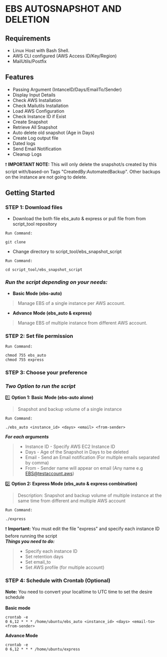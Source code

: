 # EBS AUTOSNAPSHOT AND DELETION

## Requirements
- Linux Host with Bash Shell.
- AWS CLI configured (AWS Access ID/Key/Region)
- MailUtils/Postfix

## Features
- Passing Argument (IntanceID/Days/EmailTo/Sender)
- Display Input Details
- Check AWS Installation
- Check Mailutils Installation
- Load AWS Configuration
- Check Instance ID if Exist
- Create Snapshot
- Retrieve All Snapshot
- Auto delete old snapshot (Age in Days)
- Create Log output file
- Dated logs
- Send Email Notification
- Cleanup Logs

:exclamation: **IMPORTANT NOTE:** This will only delete the snapshot/s created by this script with/based-on Tags "CreatedBy:AutomatedBackup". Other backups on the instance are not going to delete.

## **Getting Started**
### **STEP 1:** Download files
- Download the both file ebs_auto & express or pull file from from script_tool repository

`Run Command:`
```
git clone
```
- Change directory to script_tool/ebs_snapshot_script

`Run Command:`
```
cd script_tool/ebs_snapshot_script
```

### _Run the script depending on your needs:_ 
- **Basic Mode (ebs-auto)**
> Manage EBS of a single instance per AWS account.

- **Advance Mode (ebs_auto & express)**
> Manage EBS of multiple instance from different AWS account.

### **STEP 2:** Set file permission 
`Run Command:`
```
chmod 755 ebs_auto
chmod 755 express
```
### **STEP 3:** Choose your preference
### _Two Option to run the script_

:one: **Option 1: Basic Mode (ebs-auto alone)**
> Snapshot and backup volume of a single instance

`Run Command:`
```
./ebs_auto <instance_id> <days> <email> <from-sender>
```
**_For each arguments_**
> - Instance ID 	- 	Specify AWS EC2 Instance ID
> - Days 		- 	Age of the Snapshot in Days to be deleted
> - Email 	- 	Send an Email notification (For multiple emails separated by comma)
> - From		-	Sender name will appear on email (Any name e.g EBS@testaccount.aws)

:two: **Option 2: Express Mode (ebs_auto & express combination)**
> Description: Snapshot and backup volume of multiple instance at the same time from different and multiple AWS account

`Run Command:`
```
./express
```
:exclamation: **Important:** You must edit the file "express" and specify each instance ID before running the script<br />
**_Things you need to do:_**
> - Specify each instance ID
> - Set retention days
> - Set email_to
> - Set AWS profile (for multiple account)

### **STEP 4:** Schedule with Crontab (Optional)
**Note:** You need to convert your localtime to UTC time to set the desire schedule <br />
<br />
**Basic mode**
```
crontab -e
0 6,12 * * * /home/ubuntu/ebs_auto <instance_id> <days> <email-to> <from-sender>
```

**Advance Mode**
```
crontab -e
0 6,12 * * * /home/ubuntu/express
```
